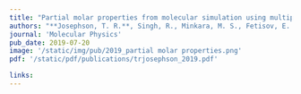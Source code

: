 ```yaml
---
title: "Partial molar properties from molecular simulation using multiple linear regression"
authors: "**Josephson, T. R.**, Singh, R., Minkara, M. S., Fetisov, E. O., and Siepmann, J. I."
journal: 'Molecular Physics'
pub_date: 2019-07-20
image: '/static/img/pub/2019_partial molar properties.png'
pdf: '/static/pdf/publications/trjosephson_2019.pdf'

links:
---
```

